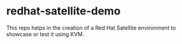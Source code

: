 # redhat-satellite-demo

This repo helps in the creation of a Red Hat Satellite environment to showcase or test it using KVM. 

